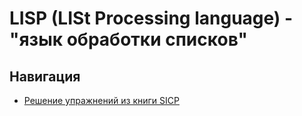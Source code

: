 # LISP (LISt Processing language) - "язык обработки списков"

## Навигация

* [Решение упражнений из книги SICP](exercizes/)